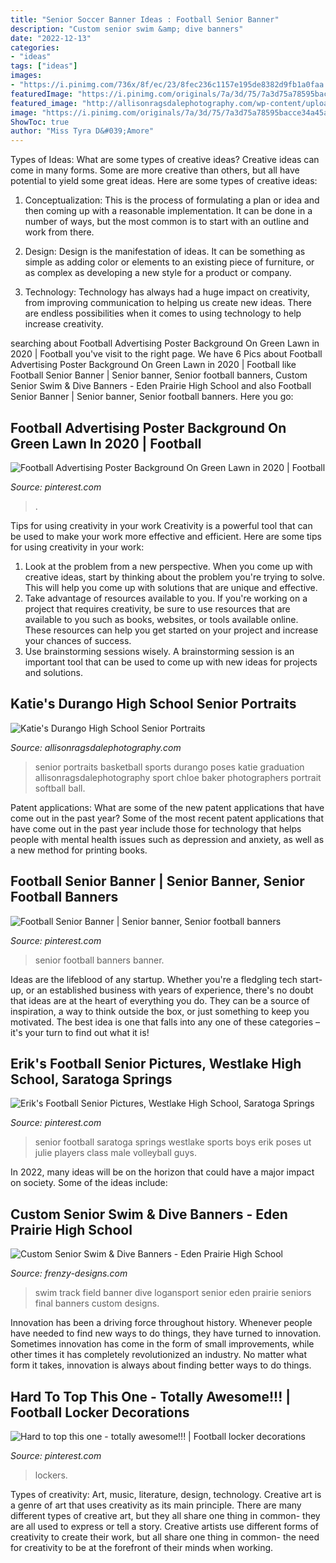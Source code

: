 ```yaml
---
title: "Senior Soccer Banner Ideas : Football Senior Banner"
description: "Custom senior swim &amp; dive banners"
date: "2022-12-13"
categories:
- "ideas"
tags: ["ideas"]
images:
- "https://i.pinimg.com/736x/8f/ec/23/8fec236c1157e195de8382d9fb1a0faa.jpg"
featuredImage: "https://i.pinimg.com/originals/7a/3d/75/7a3d75a78595bacce34a45ae13f8ba53.jpg"
featured_image: "http://allisonragsdalephotography.com/wp-content/uploads/2014/12/DSC5193-681x1024.jpg"
image: "https://i.pinimg.com/originals/7a/3d/75/7a3d75a78595bacce34a45ae13f8ba53.jpg"
ShowToc: true
author: "Miss Tyra D&#039;Amore"
---
```



Types of Ideas: What are some types of creative ideas?
Creative ideas can come in many forms. Some are more creative than others, but all have potential to yield some great ideas. Here are some types of creative ideas:
1. Conceptualization: This is the process of formulating a plan or idea and then coming up with a reasonable implementation. It can be done in a number of ways, but the most common is to start with an outline and work from there.

2. Design: Design is the manifestation of ideas. It can be something as simple as adding color or elements to an existing piece of furniture, or as complex as developing a new style for a product or company.

3. Technology: Technology has always had a huge impact on creativity, from improving communication to helping us create new ideas. There are endless possibilities when it comes to using technology to help increase creativity.


	

		
searching about Football Advertising Poster Background On Green Lawn in 2020 | Football you've visit to the right page. We have 6 Pics about Football Advertising Poster Background On Green Lawn in 2020 | Football like Football Senior Banner | Senior banner, Senior football banners, Custom Senior Swim &amp; Dive Banners - Eden Prairie High School and also Football Senior Banner | Senior banner, Senior football banners. Here you go:
		
    
## Football Advertising Poster Background On Green Lawn In 2020 | Football

<img loading=lazy src="https://i.pinimg.com/736x/93/7c/9b/937c9b77c95e55d49394898f1ffc065e.jpg" onerror="this.onerror=null;this.src='https://tse2.mm.bing.net/th?id=OIP.npZW9ve_52zlULJadCOCXwHaLH&amp;pid=15.1';" alt="Football Advertising Poster Background On Green Lawn in 2020 | Football">

_Source: pinterest.com_

>. 

	

Tips for using creativity in your work
Creativity is a powerful tool that can be used to make your work more effective and efficient. Here are some tips for using creativity in your work:
1. Look at the problem from a new perspective. When you come up with creative ideas, start by thinking about the problem you're trying to solve. This will help you come up with solutions that are unique and effective.
2. Take advantage of resources available to you. If you're working on a project that requires creativity, be sure to use resources that are available to you such as books, websites, or tools available online. These resources can help you get started on your project and increase your chances of success.
3. Use brainstorming sessions wisely. A brainstorming session is an important tool that can be used to come up with new ideas for projects and solutions.

    
## Katie&#039;s Durango High School Senior Portraits

<img loading=lazy src="http://allisonragsdalephotography.com/wp-content/uploads/2014/12/DSC5193-681x1024.jpg" onerror="this.onerror=null;this.src='https://tse3.mm.bing.net/th?id=OIP.JJkNIwWcAxxwtCWaVlz0CwHaLI&amp;pid=15.1';" alt="Katie&#039;s Durango High School Senior Portraits">

_Source: allisonragsdalephotography.com_

>senior portraits basketball sports durango poses katie graduation allisonragsdalephotography sport chloe baker photographers portrait softball ball. 

	

Patent applications: What are some of the new patent applications that have come out in the past year?
Some of the most recent patent applications that have come out in the past year include those for technology that helps people with mental health issues such as depression and anxiety, as well as a new method for printing books.

    
## Football Senior Banner | Senior Banner, Senior Football Banners

<img loading=lazy src="https://i.pinimg.com/736x/8f/ec/23/8fec236c1157e195de8382d9fb1a0faa.jpg" onerror="this.onerror=null;this.src='https://tse3.mm.bing.net/th?id=OIP.-XKED0XyCwu005Qa7HzHiAHaJ3&amp;pid=15.1';" alt="Football Senior Banner | Senior banner, Senior football banners">

_Source: pinterest.com_

>senior football banners banner. 

	

Ideas are the lifeblood of any startup. Whether you're a fledgling tech start-up, or an established business with years of experience, there's no doubt that ideas are at the heart of everything you do. They can be a source of inspiration, a way to think outside the box, or just something to keep you motivated. The best idea is one that falls into any one of these categories – it's your turn to find out what it is!

    
## Erik&#039;s Football Senior Pictures, Westlake High School, Saratoga Springs

<img loading=lazy src="https://i.pinimg.com/originals/7a/3d/75/7a3d75a78595bacce34a45ae13f8ba53.jpg" onerror="this.onerror=null;this.src='https://tse4.mm.bing.net/th?id=OIP.4Rvfd3goAjLaN3DtMG7f7QHaLH&amp;pid=15.1';" alt="Erik&#039;s Football Senior Pictures, Westlake High School, Saratoga Springs">

_Source: pinterest.com_

>senior football saratoga springs westlake sports boys erik poses ut julie players class male volleyball guys. 

	

In 2022, many ideas will be on the horizon that could have a major impact on society. Some of the ideas include: 

    
## Custom Senior Swim &amp; Dive Banners - Eden Prairie High School

<img loading=lazy src="http://www.frenzy-designs.com/store/sc_images/products/1008_image.jpg" onerror="this.onerror=null;this.src='https://tse2.mm.bing.net/th?id=OIP.894ikjNFkNnU0-Hr_cBdFgAAAA&amp;pid=15.1';" alt="Custom Senior Swim &amp; Dive Banners - Eden Prairie High School">

_Source: frenzy-designs.com_

>swim track field banner dive logansport senior eden prairie seniors final banners custom designs. 

	

Innovation has been a driving force throughout history. Whenever people have needed to find new ways to do things, they have turned to innovation. Sometimes innovation has come in the form of small improvements, while other times it has completely revolutionized an industry. No matter what form it takes, innovation is always about finding better ways to do things.

    
## Hard To Top This One - Totally Awesome!!! | Football Locker Decorations

<img loading=lazy src="https://i.pinimg.com/originals/88/d6/a5/88d6a5135a55ca8a35ee87406e26e126.jpg" onerror="this.onerror=null;this.src='https://tse3.mm.bing.net/th?id=OIP.pC87FIuo388o1aOszAA8cQHaLH&amp;pid=15.1';" alt="Hard to top this one - totally awesome!!! | Football locker decorations">

_Source: pinterest.com_

>lockers. 

	

Types of creativity: Art, music, literature, design, technology.
Creative art is a genre of art that uses creativity as its main principle. There are many different types of creative art, but they all share one thing in common- they are all used to express or tell a story. Creative artists use different forms of creativity to create their work, but all share one thing in common- the need for creativity to be at the forefront of their minds when working.

